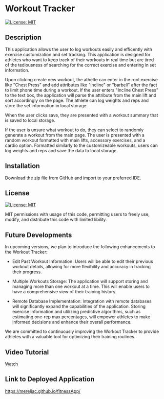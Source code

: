 # Workout Tracker 
[![License: MIT](https://img.shields.io/badge/License-MIT-yellow.svg)](https://opensource.org/licenses/MIT)


 ## Description 
 This application allows the user to log workouts easily and efficently with exercise customization and set tracking. This application is designed for athletes who want to keep track of their workouts in real time but are tired of the tediousness of searching for the correct exercise and entering in set information. 

 Upon clicking create new workout, the athelte can enter in the root exercise like "Chest Press" and add attributes like "incline" or "barbell" after the fact to limit phone time during a workout. If the user enters "Incline Chest Press" to the text box, the application will parse the attribute from the main lift and sort accordingly on the page. The athlete can log weights and reps and store the set information in local storage. 

 When the user clicks save, they are presented with a workout summary that is saved to local storage. 

 If the user is unsure what workout to do, they can select to randomly generate a workout from the main page. The user is presented with a random workout formatted with main lifts, accessory exercises, and a cardio option. Formatted similarly to the customizeable workouts, users can log weights and reps and save the data to local storage. 

## Installation
Download the zip file from GitHub and import to your preferred IDE.

## License 
[![License: MIT](https://img.shields.io/badge/License-MIT-yellow.svg)](https://opensource.org/licenses/MIT)

MIT permissions with usage of this code, permitting users to freely use, modify, and distribute this code with limited libility.

 ## Future Developments 
In upcoming versions, we plan to introduce the following enhancements to the Workout Tracker:

- Edit Past Workout Information: Users will be able to edit their previous workout details, allowing for more flexibility and accuracy in tracking their progress.

- Multiple Workouts Storage: The application will support storing and managing more than one workout at a time. This will enable users to have a comprehensive view of their training history.

- Remote Database Implementation: Integration with remote databases will significantly expand the capabilities of the application. Storing exercise information and utilizing predictive algorithms, such as estimating one-rep max percentages, will empower athletes to make informed decisions and enhance their overall performance.

We are committed to continuously improving the Workout Tracker to provide athletes with a valuable tool for optimizing their training routines.

 ## Video Tutorial
 [Watch](https://drive.google.com/file/d/1RWeCh3zzZXP472Lq2d843py4OwK7tcDZ/view)
 
 ## Link to Deployed Application 
https://mereljac.github.io/fitnessApp/

